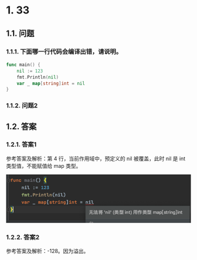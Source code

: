 # 1. 33

## 1.1. 问题

### 1.1.1. 下面哪一行代码会编译出错，请说明。

```go
func main() {
    nil := 123
    fmt.Println(nil)
    var _ map[string]int = nil
}
```


### 1.1.2. 问题2

## 1.2. 答案

### 1.2.1. 答案1

参考答案及解析：第 4 行，当前作用域中，预定义的 nil 被覆盖，此时 nil 是 int 类型值，不能赋值给 map 类型。

![](pics/20210520164216369_1297345166.png)

### 1.2.2. 答案2

参考答案及解析：-128。因为溢出。


